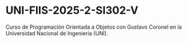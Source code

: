 # UNI-FIIS-2025-2-SI302-V
Curso de Programación Orientada a Objetos con Gustavo Coronel en la Universidad Nacional de Ingeniería (UNI).
